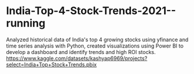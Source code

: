 # India-Top-4-Stock-Trends-2021--running
Analyzed historical data of India's top 4 growing stocks using yfinance and time series analysis  with Python, created visualizations using Power BI to develop a dashboard and identify trends and  high ROI stocks. 
https://www.kaggle.com/datasets/kashyap6969/projects?select=India+Top+Stock+Trends.pbix
